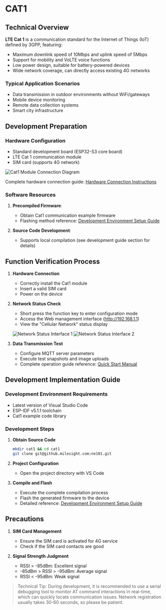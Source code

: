 # CAT1

## Technical Overview

**LTE Cat 1** is a communication standard for the Internet of Things (IoT) defined by 3GPP, featuring:
- Maximum downlink speed of 10Mbps and uplink speed of 5Mbps
- Support for mobility and VoLTE voice functions
- Low power design, suitable for battery-powered devices
- Wide network coverage, can directly access existing 4G networks

### Typical Application Scenarios
- Data transmission in outdoor environments without WiFi/gateways
- Mobile device monitoring
- Remote data collection systems
- Smart city infrastructure

## Development Preparation

### Hardware Configuration
- Standard development board (ESP32-S3 core board)
- LTE Cat 1 communication module
- SIM card (supports 4G network)

![Cat1 Module Connection Diagram](/img/Overview/NE101/cat1PCBA.png)

Complete hardware connection guide: [Hardware Connection Instructions](.././Hardware%20Guide/Hardware%20Connection)

### Software Resources
1. **Precompiled Firmware**:
   - Obtain Cat1 communication example firmware
   - Flashing method reference: [Development Environment Setup Guide](./../Software%20Guide/Development%20Environment%20Setup)

2. **Source Code Development**:
   - Supports local compilation (see development guide section for details)

## Function Verification Process

1. **Hardware Connection**
   - Correctly install the Cat1 module
   - Insert a valid SIM card
   - Power on the device

2. **Network Status Check**
   - Short press the function key to enter configuration mode
   - Access the Web management interface (http://192.168.1.1)
   - View the "Cellular Network" status display
   
   ![Network Status Interface 1](/img/NE101_example_cat1_1.png)
   ![Network Status Interface 2](/img/NE101_example_cat1_2.png)

3. **Data Transmission Test**
   - Configure MQTT server parameters
   - Execute test snapshots and image uploads
   - Complete operation guide reference: [Quick Start Manual](./../Quick%20Start)

## Development Implementation Guide

### Development Environment Requirements
- Latest version of Visual Studio Code
- ESP-IDF v5.1.1 toolchain
- Cat1 example code library

### Development Steps

1. **Obtain Source Code**
   ```bash
   mkdir cat1 && cd cat1
   git clone git@github.milesight.com:ne101.git
   ```

2. **Project Configuration**
   - Open the project directory with VS Code

3. **Compile and Flash**
   - Execute the complete compilation process
   - Flash the generated firmware to the device
   - Detailed reference: [Development Environment Setup Guide](./../Software%20Guide/Development%20Environment%20Setup)

## Precautions

1. **SIM Card Management**
   - Ensure the SIM card is activated for 4G service
   - Check if the SIM card contacts are good

2. **Signal Strength Judgment**
   - RSSI > -85dBm: Excellent signal
   - -85dBm > RSSI > -95dBm: Average signal
   - RSSI < -95dBm: Weak signal

> Technical Tip: During development, it is recommended to use a serial debugging tool to monitor AT command interactions in real-time, which can quickly locate communication issues. Network registration usually takes 30-60 seconds, so please be patient.